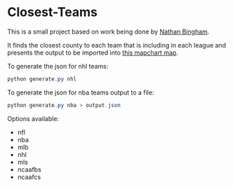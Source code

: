 # Closest-Teams

This is a small project based on work being done by [Nathan Bingham](https://www.reddit.com/user/nbingham196).

It finds the closest county to each team that is including in each league and presents the output to be imported into [this mapchart map](https://mapchart.net/usa-counties.html).

To generate the json for nhl teams:
```powershell
python generate.py nhl
```

To generate the json for nba teams output to a file:
```powershell
python generate.py nba > output.json
```

Options available:
* nfl
* nba
* mlb
* nhl
* mls
* ncaafbs
* ncaafcs